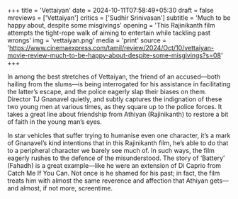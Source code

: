 +++
title = 'Vettaiyan'
date = 2024-10-11T07:58:49+05:30
draft = false
mreviews = ['Vettaiyan']
critics = ['Sudhir Srinivasan']
subtitle = 'Much to be happy about, despite some misgivings'
opening = 'This Rajinikanth film attempts the tight-rope walk of aiming to entertain while tackling past wrongs'
img = 'vettaiyan.png'
media = 'print'
source = 'https://www.cinemaexpress.com/tamil/review/2024/Oct/10/vettaiyan-movie-review-much-to-be-happy-about-despite-some-misgivings?s=08'
+++

In among the best stretches of Vettaiyan, the friend of an accused—both hailing from the slums—is being interrogated for his assistance in facilitating the latter’s escape, and the police eagerly slap their biases on them. Director TJ Gnanavel quietly, and subtly captures the indignation of these two young men at various times, as they square up to the police forces. It takes a great line about friendship from Athiyan (Rajinikanth) to restore a bit of faith in the young man’s eyes.

In star vehicles that suffer trying to humanise even one character, it’s a mark of Gnanavel’s kind intentions that in this Rajinikanth film, he’s able to do that to a peripheral character we barely see much of. In such ways, the film eagerly rushes to the defence of the misunderstood. The story of ‘Battery’ (Fahadh) is a great example—like he were an extension of Di Caprio from Catch Me If You Can. Not once is he shamed for his past; in fact, the film treats him with almost the same reverence and affection that Athiyan gets—and almost, if not more, screentime.
